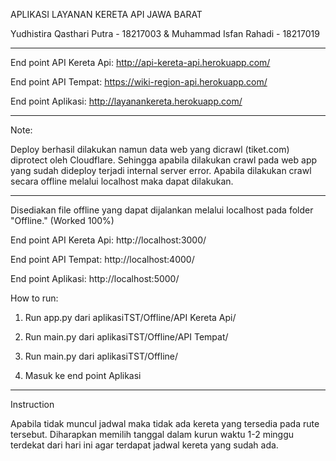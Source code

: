 APLIKASI LAYANAN KERETA API JAWA BARAT

Yudhistira Qasthari Putra - 18217003 & Muhammad Isfan Rahadi - 18217019

---------------------------------------------------------------------------

End point API Kereta Api: http://api-kereta-api.herokuapp.com/

End point API Tempat: https://wiki-region-api.herokuapp.com/

End point Aplikasi: http://layanankereta.herokuapp.com/

--------------------------------------

Note: 

Deploy berhasil dilakukan namun data web yang dicrawl (tiket.com) diprotect oleh Cloudflare.
Sehingga apabila dilakukan crawl pada web app yang sudah dideploy terjadi internal server error.
Apabila dilakukan crawl secara offline melalui localhost maka dapat dilakukan.

---------------------------------------------------

Disediakan file offline yang dapat dijalankan melalui localhost pada folder "Offline." (Worked 100%)

End point API Kereta Api: http://localhost:3000/

End point API Tempat: http://localhost:4000/

End point Aplikasi: http://localhost:5000/

How to run:

1. Run app.py dari aplikasiTST/Offline/API Kereta Api/

2. Run main.py dari aplikasiTST/Offline/API Tempat/

3. Run main.py dari aplikasiTST/Offline/

4. Masuk ke end point Aplikasi

------------------------------------------------------

Instruction

Apabila tidak muncul jadwal maka tidak ada kereta yang tersedia pada rute tersebut.
Diharapkan memilih tanggal dalam kurun waktu 1-2 minggu terdekat dari hari ini agar terdapat jadwal kereta yang sudah ada.
